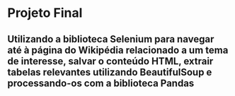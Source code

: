 # Projeto Final
## Utilizando a biblioteca Selenium para navegar até à página do Wikipédia relacionado a um tema de interesse, salvar o conteúdo HTML, extrair tabelas relevantes utilizando BeautifulSoup e processando-os com a biblioteca Pandas
